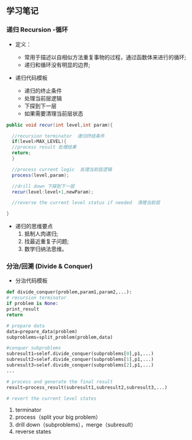 ## 学习笔记

### 递归 Recursion -循环
- 定义：
  - 常用于描述以自相似方法重复事物的过程，通过函数体来进行的循环;
  - 递归和循环没有明显的边界;

- 递归代码模板 
  - 递归的终止条件
  - 处理当前层逻辑
  - 下探到下一层
  - 如果需要清理当前层状态  

```java
public void recur(int level,int param){

  //recursion terminator  递归终结条件
  if(level>MAX_LEVEL){ 
  //process result 处理结果
  return;
  }

  //process current logic  处理当前层逻辑
  process(level,param);

  //drill down 下探到下一层
  recur(level:level+1,newParam);

  //reverse the current level status if needed  清理当前层  

}
```

- 递归的思维要点
  1. 抵制人肉递归;
  2. 找最近重复子问题;
  3. 数学归纳法思维。

 
### 分治/回溯 (Divide & Conquer)

- 分治代码模板
```python
def divide_conquer(problem,param1,param2,...):
# recursion terminator
if problem is None:
print_result
return

# prepare data
data=prepare_data(problem)
subproblems=split_problem(problem,data)

#conquer subproblems
subresult1=selef.divide_conquer(subproblems[0],p1,...)
subresult2=selef.divide_conquer(subproblems[1],p1,...)
subresult3=selef.divide_conquer(subproblems[2],p1,...)
...

# process and generate the final result
result=process_result(subresult1,subresult2,subresult3,...)

# revert the current level states
```
  1. terminator
  2. process（split your big problem）
  3. drill down（subproblems），merge（subresult）
  4. reverse states

